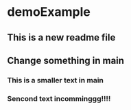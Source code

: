 # demoExample

## This is a new readme file

## Change something in main

### This is a smaller text in main
### Sencond text incomminggg!!!!
